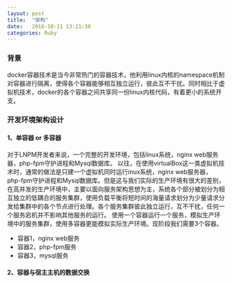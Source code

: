 ```yaml
---
layout: post
title:  "架构"
date:   2016-10-11 13:21:30
categories: Ruby
---
```


### 背景
docker容器技术是当今非常热门的容器技术，他利用linux内核的namespace机制对容器进行隔离，使得各个容器能够相互独立运行，彼此互不干扰。同时相比于虚拟机技术，docker的各个容器之间共享同一份linux内核代码，有着更小的系统开支。

### 开发环境架构设计

#### 1、单容器 or 多容器
对于LNPM开发者来说，一个完整的开发环境，包括linux系统，nginx web服务器，php-fpm守护进程和Mysql数据库。
以往，在使用virtualBox这一类虚拟机技术时，通常的做法是只建一个虚拟机同时运行inux系统，nginx web服务器，php-fpm守护进程和Mysql数据库。但是这与我们实际的生产环境有很大的差别，在高并发的生产环境中，主要以面向服务架构思想为主，系统各个部分被划分为相互独立的低耦合的服务集群，使用负载平衡将短时间的海量请求划分为少量请求分发给集群中的各个节点进行处理。各个服务集群彼此独立运行，互不干扰，任何一个服务宕机并不影响其他服务的运行。
使用一个容器运行一个服务，模拟生产环境中的服务集群，使用多容器更能模拟实际生产环境。现阶段我们需要3个容器。
+ 容器1，nginx web服务
+ 容器2，php-fpm服务
+ 容器3，mysql服务

#### 2、容器与宿主主机的数据交换
